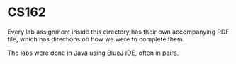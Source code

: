 # CS162

Every lab assignment inside this directory has their own accompanying PDF file, which has directions on how we were to complete them.

The labs were done in Java using BlueJ IDE, often in pairs.